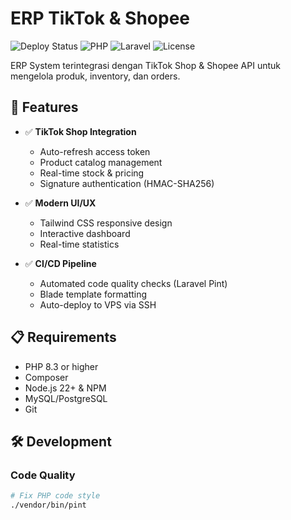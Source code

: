 # ERP TikTok & Shopee

![Deploy Status](https://github.com/training-solonet/erp-tiktok-shopee/actions/workflows/deploy.yml/badge.svg)
![PHP](https://img.shields.io/badge/PHP-8.3-blue)
![Laravel](https://img.shields.io/badge/Laravel-11-red)
![License](https://img.shields.io/badge/license-MIT-green)

ERP System terintegrasi dengan TikTok Shop & Shopee API untuk mengelola produk, inventory, dan orders.

## 🚀 Features

- ✅ **TikTok Shop Integration**
  - Auto-refresh access token
  - Product catalog management
  - Real-time stock & pricing
  - Signature authentication (HMAC-SHA256)

- ✅ **Modern UI/UX**
  - Tailwind CSS responsive design
  - Interactive dashboard
  - Real-time statistics

- ✅ **CI/CD Pipeline**
  - Automated code quality checks (Laravel Pint)
  - Blade template formatting
  - Auto-deploy to VPS via SSH

## 📋 Requirements

- PHP 8.3 or higher
- Composer
- Node.js 22+ & NPM
- MySQL/PostgreSQL
- Git

## 🛠️ Development

### Code Quality
```bash
# Fix PHP code style
./vendor/bin/pint